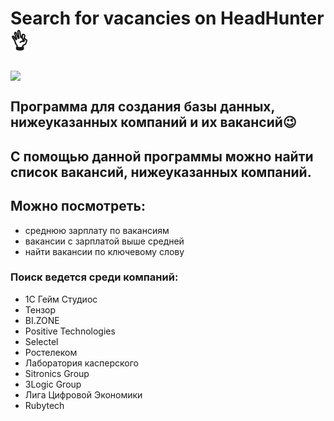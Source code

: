 <h1>Search for vacancies on HeadHunter👌</h1>
<img src="https://www.highamferrers-tc.gov.uk/images/1564363/large.jpg">
<h2>Программа для создания базы данных, нижеуказанных компаний и их вакансий😉</h2>
<h2>С помощью данной программы можно найти список вакансий, нижеуказанных компаний.</h2>
<h2>Можно посмотреть:</h2>

+ среднюю зарплату по вакансиям
+ вакансии с зарплатой выше средней
+ найти вакансии по ключевому слову

<h3>Поиск ведется среди компаний:</h3>

+ 1С Гейм Студиос
+ Тензор
+ BI.ZONE
+ Positive Technologies
+ Selectel
+ Ростелеком
+ Лаборатория касперского
+ Sitronics Group
+ 3Logic Group
+ Лига Цифровой Экономики
+ Rubytech
